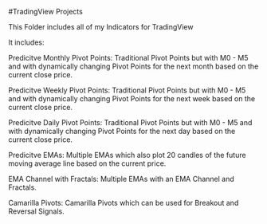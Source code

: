 #TradingView Projects

This Folder includes all of my Indicators for TradingView

It includes:

Predicitve Monthly Pivot Points:
Traditional Pivot Points but with M0 - M5 and with dynamically changing Pivot Points for the next month based on the current close price.

Predicitve Weekly Pivot Points:
Traditional Pivot Points but with M0 - M5 and with dynamically changing Pivot Points for the next week based on the current close price.

Predicitve Daily Pivot Points:
Traditional Pivot Points but with M0 - M5 and with dynamically changing Pivot Points for the next day based on the current close price.

Predicitve EMAs:
Multiple EMAs which also plot 20 candles of the future moving average line based on the current price.

EMA Channel with Fractals:
Multiple EMAs with an EMA Channel and Fractals.

Camarilla Pivots:
Camarilla Pivots which can be used for Breakout and Reversal Signals.